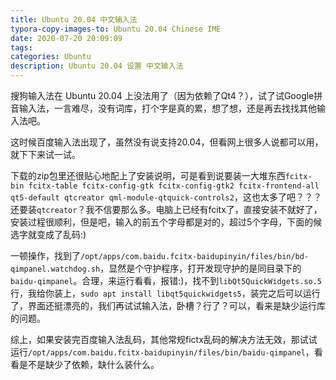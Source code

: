 ```yaml
---
title: Ubuntu 20.04 中文输入法
typora-copy-images-to: Ubuntu 20.04 Chinese IME
date: 2020-07-20 20:09:09
tags:
categories: Ubuntu
description: Ubuntu 20.04 设置 中文输入法
---
```


搜狗输入法在 Ubuntu 20.04 上没法用了（因为依赖了Qt4？），试了试Google拼音输入法，一言难尽，没有词库，打个字是真的累，想了想，还是再去找找其他输入法吧。

这时候百度输入法出现了，虽然没有说支持20.04，但看网上很多人说都可以用，就下下来试一试。

下载的zip包里还很贴心地配上了安装说明，可是看到说要装一大堆东西`fcitx-bin fcitx-table fcitx-config-gtk fcitx-config-gtk2 fcitx-frontend-all qt5-default qtcreator qml-module-qtquick-controls2`，这也太多了吧？？？还要装`qtcreator`？我不信要那么多。电脑上已经有fcitx了，直接安装不就好了，安装过程很顺利，但是吧，输入的前五个字母都是对的，超过5个字母，下面的候选字就变成了乱码:)

一顿操作，找到了`/opt/apps/com.baidu.fcitx-baidupinyin/files/bin/bd-qimpanel.watchdog.sh`，显然是个守护程序，打开发现守护的是同目录下的`baidu-qimpanel`。合理，来运行看看，报错:)，找不到`libQt5QuickWidgets.so.5`
行，我给你装上，`sudo apt install libqt5quickwidgets5`，装完之后可以运行了，界面还挺漂亮的，我们再试试输入法，卧槽？行了？可以，看来是缺少运行库的问题。

综上，如果安装完百度输入法乱码，其他常规fictx乱码的解决方法无效，那试试运行`/opt/apps/com.baidu.fcitx-baidupinyin/files/bin/baidu-qimpanel`，看看是不是缺少了依赖，缺什么装什么。
